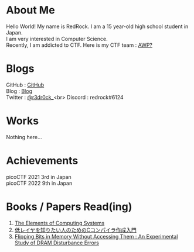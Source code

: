 # About Me
Hello World! My name is RedRock. I am a 15 year-old high school student in Japan.<br>
I am very interested in Computer Science. <br>
Recently, I am addicted to CTF. Here is my CTF team : [AWP?](https://ctftime.org/team/154623)

# Blogs
GitHub : [GitHub](https://github.com/r3dr000ck)<br>
Blog : [Blog](https://r3dr0ck.hatenablog.com/)<br>
Twitter : [@r3dr0ck_](https://twitter.com/r3dr0ck_)<br>
Discord : redrock#6124

# Works
Nothing here...

# Achievements
picoCTF 2021 3rd in Japan<br>
picoCTF 2022 9th in Japan

# Books / Papers Read(ing)
1. [The Elements of Computing Systems](https://www.nand2tetris.org/) <br>
2. [低レイヤを知りたい人のためのCコンパイラ作成入門](https://www.sigbus.info/compilerbook) <br>
3. [Flipping Bits in Memory Without Accessing Them : An Experimental Study of DRAM Disturbance Errors](https://research.ece.cmu.edu/safari/pubs/kim-isca14.pdf)
